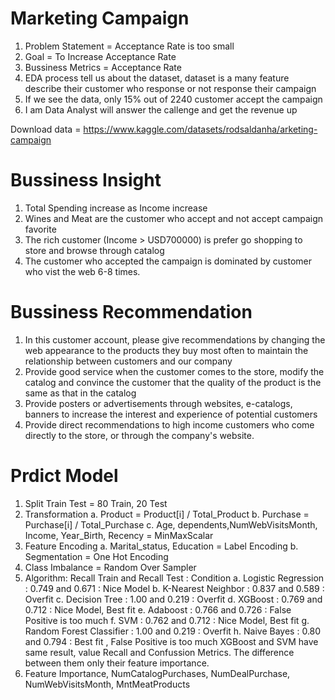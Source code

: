 # Marketing Campaign
1. Problem Statement = Acceptance Rate is too small
2. Goal = To Increase Acceptance Rate 
3. Bussiness Metrics = Acceptance Rate
4. EDA process tell us about the dataset, dataset is a many feature describe their customer who response or not response their campaign
5. If we see the data, only 15% out of 2240 customer accept the campaign
6. I am Data Analyst will answer the callenge and get the revenue up

Download data = https://www.kaggle.com/datasets/rodsaldanha/arketing-campaign

# Bussiness Insight
1. Total Spending increase as Income increase
2. Wines and Meat are the customer who accept and not accept campaign favorite 
3. The rich customer (Income > USD700000) is prefer go shopping to store and browse through catalog
4. The customer who accepted the campaign is dominated by customer who vist the web 6-8 times.

# Bussiness Recommendation
1. In this customer account, please give recommendations by changing the web appearance to the products they buy most often to maintain the relationship between customers and our company
2. Provide good service when the customer comes to the store, modify the catalog and convince the customer that the quality of the product is the same as that in the catalog
3. Provide posters or advertisements through websites, e-catalogs, banners to increase the interest and experience of potential customers
4. Provide direct recommendations to high income customers who come directly to the store, or through the company's website.

# Prdict Model
1. Split Train Test = 80 Train, 20 Test
2. Transformation
  a. Product = Product[i] / Total_Product
  b. Purchase = Purchase[i] / Total_Purchase
  c. Age, dependents,NumWebVisitsMonth, Income, Year_Birth, Recency = MinMaxScalar
3. Feature Encoding
  a. Marital_status, Education = Label Encoding
  b. Segmentation = One Hot Encoding
4. Class Imbalance = Random Over Sampler
5. Algorithm: Recall Train and Recall Test : Condition
  a. Logistic Regression : 0.749 and 0.671 : Nice Model 
  b. K-Nearest Neighbor : 0.837 and 0.589 : Overfit
  c. Decision Tree : 1.00 and 0.219 : Overfit
  d. XGBoost : 0.769 and 0.712 : Nice Model, Best fit
  e. Adaboost :  0.766 and 0.726 : False Positive is too much
  f. SVM : 0.762 and 0.712 : Nice Model, Best fit 
  g. Random Forest Classifier : 1.00 and 0.219 : Overfit
  h. Naive Bayes : 0.80 and 0.794 : Best fit , False Positive is too much
XGBoost and SVM have same result, value Recall and Confussion Metrics. The difference between them only their feature importance.
6. Feature Importance, NumCatalogPurchases, NumDealPurchase, NumWebVisitsMonth, MntMeatProducts
